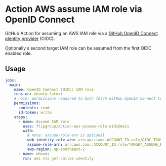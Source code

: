 # Action AWS assume IAM role via OpenID Connect

GitHub Action for assuming an AWS IAM role via a [GitHub OpenID Connect identity provider](https://docs.github.com/en/actions/deployment/security-hardening-your-deployments/about-security-hardening-with-openid-connect) (OIDC).

Optionally a second target IAM role can be assumed from the first OIDC enabled role.

## Usage

```yaml
jobs:
  main:
    name: OpenID Connect (OIDC) IAM role
    runs-on: ubuntu-latest
    # note: permissions required to both fetch GitHub OpenID Connect token and actions/checkout
    permissions:
      contents: read
      id-token: write
    steps:
      - name: Assume IAM role
        uses: flipgroup/action-aws-assume-role-oidc@main
        with:
          # note: assume-role-arn is optional
          web-identity-role-arn: arn:aws:iam::ACCOUNT_ID:role/OIDC_TRUSTED_ROLE
          assume-role-arn: arn:aws:iam::ACCOUNT_ID:role/TARGET_ASSUME_ROLE
          aws-region: ap-southeast-2
      - name: whoami
        run: aws sts get-caller-identity
```

